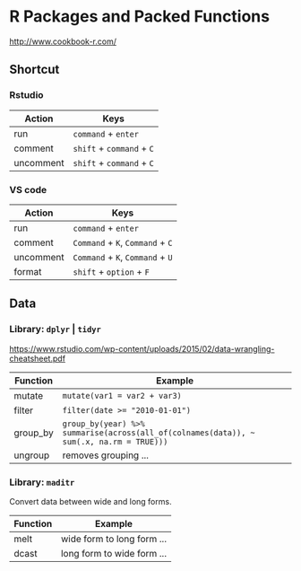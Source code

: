 # R Packages and Packed Functions
http://www.cookbook-r.com/

## Shortcut

### Rstudio
| Action | Keys |
| ---- | ---- |
| run | `command` + `enter` |
| comment | `shift` + `command` + `C` |
| uncomment | `shift` + `command` + `C` | Rstudio |

### VS code
| Action | Keys |
| ---- | ---- |
| run | `command` + `enter` |
| comment | `Command` + `K`, `Command` + `C` |
| uncomment | `Command` + `K`, `Command` + `U` |
| format | `shift` + `option` + `F` |

## Data

### **Library: `dplyr` | `tidyr`**
https://www.rstudio.com/wp-content/uploads/2015/02/data-wrangling-cheatsheet.pdf

| Function | Example |
| ---- | ---- |
| mutate | `mutate(var1 = var2 + var3)` |
| filter | `filter(date >= "2010-01-01")` |
| group_by | `group_by(year) %>% summarise(across(all_of(colnames(data)), ~ sum(.x, na.rm = TRUE)))` |
| ungroup | removes grouping ... |

### **Library: `maditr`**
Convert data between wide and long forms.

| Function | Example |
| ---- | ---- |
| melt | wide form to long form ... |
| dcast | long form to wide form ... |